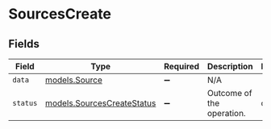 # SourcesCreate


## Fields

| Field                                                          | Type                                                           | Required                                                       | Description                                                    | Example                                                        |
| -------------------------------------------------------------- | -------------------------------------------------------------- | -------------------------------------------------------------- | -------------------------------------------------------------- | -------------------------------------------------------------- |
| `data`                                                         | [models.Source](../models/source.md)                           | :heavy_minus_sign:                                             | N/A                                                            |                                                                |
| `status`                                                       | [models.SourcesCreateStatus](../models/sourcescreatestatus.md) | :heavy_minus_sign:                                             | Outcome of the operation.                                      | created                                                        |